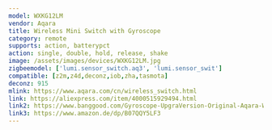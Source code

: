 ```yaml
---
model: WXKG12LM
vendor: Aqara
title: Wireless Mini Switch with Gyroscope
category: remote
supports: action, batterypct
action: single, double, hold, release, shake
image: /assets/images/devices/WXKG12LM.jpg
zigbeemodel: ['lumi.sensor_switch.aq3', 'lumi.sensor_swit']
compatible: [z2m,z4d,deconz,iob,zha,tasmota]
deconz: 915
mlink: https://www.aqara.com/cn/wireless_switch.html
link: https://aliexpress.com/item/4000515929494.html
link2: https://www.banggood.com/Gyroscope-UpgraVersion-Original-Aqara-Wireless-Switch-Smart-Home-Remote-Sensor-Switch-p-1290177.html
link3: https://www.amazon.de/dp/B07QQY5LF3
---
```

